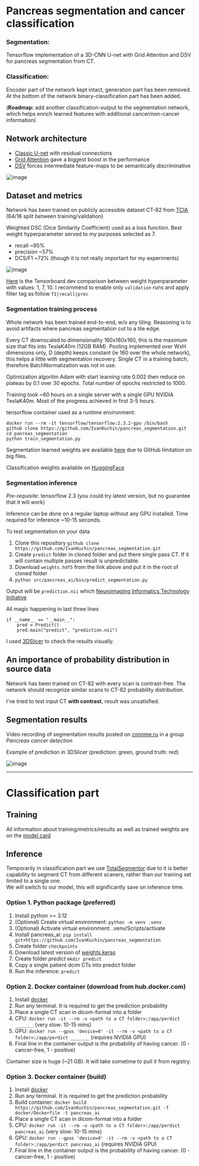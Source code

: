 # Pancreas segmentation and cancer classification

### Segmentation:   
Tensorflow implementation of a 3D-CNN U-net with Grid Attention and DSV for pancreas segmentation from CT.

### Classification:   
Encoder part of the network kept intact, generation part has been removed. At the bottom of the network binary-classification part has been added.

(**Roadmap:** add another classification-output to the segmentation network, which helps enrich learned features with additional cancer/non-cancer information)

## Network architecture

- [Classic U-net](https://arxiv.org/pdf/1505.04597.pdf) with residual connections
- [Grid Attention](https://arxiv.org/pdf/1804.03999.pdf) gave a biggest boost in the performance
- [DSV](http://proceedings.mlr.press/v38/lee15a.pdf) forces intermediate feature-maps to be semantically discriminative

![image](https://user-images.githubusercontent.com/26530162/112643787-202ccc00-8e1b-11eb-9d4f-16fcd6376a3e.png)

## Dataset and metrics

Network has been trained on publicly accessible dataset CT-82 from [TCIA](https://wiki.cancerimagingarchive.net/display/Public/Pancreas-CT#0c26eab54502412cbbd0e1c0fddd917b) (64/16 split between training/validation)

Weighted DSC (Dice Similarity Coefficient) used as a loss function. Best weight hyperparameter served to my purposes selected as 7.
- recall ~95%
- precision ~57%
- DCS/F1 ~72% (though it is not really important for my experiments)

![image](https://user-images.githubusercontent.com/26530162/112645949-65ea9400-8e1d-11eb-9668-b0917acbea87.png)

[Here](https://tensorboard.dev/experiment/jdJUxCWrQiWk4ezy0i9TvA/) is the Tensorboard.dev comparison between weight hyperparameter with values: 1, 7, 10. I recommend to enable only `validation` runs and apply filter tag as follow `f1|recall|prec`

### Segmentation training process

Whole network has been trained end-to-end, w/o any tiling. Reasoning is to avoid artifacts where pancreas segmentation cut to a tile edge.

Every CT downscaled to dimensionality 160x160x160, this is the maximum size that fits into TeslaK40m (12GB RAM). Pooling implemented over WxH dimensions only, D (depth) keeps constant (ie 160 over the whole network), this helps a little with segmentation recovery. Single CT in a training batch, therefore BatchNormalization was not in use.

Optimization algoritm Adam with start learning rate 0.002 then reduce on plateau by 0.1 over 30 epochs. Total number of epochs restricted to 1000.

Training took ~60 hours on a single server with a single GPU NVIDIA TeslaK40m. Most of the progress achieved in first 3-5 hours. 

tensorflow container used as a runtime environment:

```
docker run --rm -it tensorflow/tensorflow:2.3.2-gpu /bin/bash
github clone https://github.com/IvanKuchin/pancreas_segmentation.git
cd panreas_segmentation
python train_segmentation.py
```

Segmentation learned weights are available [here](http://fun.conn-me.ru/pancreas_segmentation/weights.hdf5) due to GitHub limitation on big files.

Classification weights available on [HuggingFace](https://huggingface.co/IvanKuchin/pancreas_cancer_classification)

### Segmentation inference

*Pre-requisite*: tensorflow 2.3 (you could try latest version, but no guarantee that it will work)

Inference can be done on a regular laptop without any GPU installed. Time required for inference ~10-15 seconds.

To test segmentation on your data
1. Clone this repository `github clone https://github.com/IvanKuchin/pancreas_segmentation.git`
2. Create `predict` folder in cloned folder and put there single pass CT. If it will contain multiple passes result is unpredictable.
3. Download `weights.hdf5` from the link above and put it in the root of cloned folder
4. `python src/pancreas_ai/bin/predict_segmentation.py`

Output will be `prediction.nii` which [Neuroimaging Informatics Technology Initiative](https://nifti.nimh.nih.gov/)

All magic happening in last three lines 
```
if __name__ == "__main__":
    pred = Predict()
    pred.main("predict", "prediction.nii")
```

I used [3DSlicer](https://download.slicer.org/) to check the results visually.

## An importance of probability distribution in source data

Network has been trained on CT-82 with every scan is contrast-free. The network should recognize similar scans to CT-82 probability distribution.

I've tried to test input CT **with contrast**, result was unsatisfied. 

## Segmentation results

Video recording of segmentation results posted on [connme.ru](https://www.connme.ru) in a group *Pancreas cancer detection*

Example of prediction in 3DSlicer (prediction: green, ground truth: red)

![image](https://user-images.githubusercontent.com/26530162/113589582-8970c400-95ff-11eb-8bb7-aa85f1d312dd.png)

---

# Classification part

## Training

All information about training/metrics/results as well as trained weights are on the [model card](https://huggingface.co/IvanKuchin/pancreas_cancer_classification)

## Inference

Temporarily in classification part we use [TotalSegmentor](https://pubs.rsna.org/doi/10.1148/ryai.230024) due to it is better capability to segment CT from different scaners, rather than our training set limited to a single one.  
We will switch to our model, this will significantly save on inference time.

### Option 1. Python package (preferred)

1. Install python >= 3.12
2. (Optional) Create virtual environment: `python -m venv .venv`
3. (Optional) Activate virtual environment: .venv/Scripts/activate
4. Install pancreas_ai: `pip install git+https://github.com/IvanKuchin/pancreas_segmentation`
5. Create folder `checkpoints`
6. Download latest version of [weights.keras](https://huggingface.co/IvanKuchin/pancreas_cancer_classification/tree/main)
7. Create folder *predict* `mkdir predict`
8. Copy a single patient dcim CTs into predict folder
9. Run the inference: `predict`

### Option 2. Docker container (download from hub.docker.com)

1. Install [docker](https://docs.docker.com/engine/install/)
2. Run any terminal. It is required to get the prediction probability
3. Place a single CT scan in dicom-format into a folder
4. CPU: `docker run -it --rm -v <path to a CT folder>:/app/perdict _______`  (very slow: 10-15 mins)
5. GPU: `docker run --gpus 'device=0' -it --rm -v <path to a CT folder>:/app/perdict _______` (requires NVIDIA GPU)
6. Final line in the container output is the probability of having cancer. (0 - cancer-free, 1 - positive)

Container size is huge (~21 GB). It will take sometime to pull it from registry.

### Option 3. Docker container (build)

1. Install [docker](https://docs.docker.com/engine/install/)
2. Run any terminal. It is required to get the prediction probability
3. Build container: `docker build https://github.com/IvanKuchin/pancreas_segmentation.git -f docker/Dockerfile -t pancreas_ai`
4. Place a single CT scan in dicom-format into a folder
5. CPU: `docker run -it --rm -v <path to a CT folder>:/app/perdict pancreas_ai`  (very slow: 10-15 mins)
6. GPU: `docker run --gpus 'device=0' -it --rm -v <path to a CT folder>:/app/perdict pancreas_ai` (requires NVIDIA GPU)
7. Final line in the container output is the probability of having cancer. (0 - cancer-free, 1 - positive)
